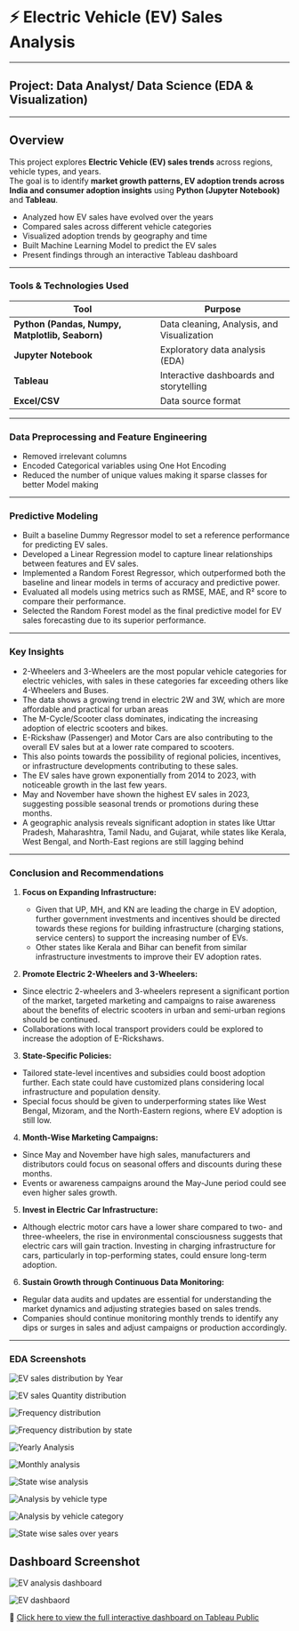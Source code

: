 # ⚡ Electric Vehicle (EV) Sales Analysis 

---

## Project: Data Analyst/ Data Science (EDA & Visualization)

---

##  Overview
This project explores **Electric Vehicle (EV) sales trends** across regions, vehicle types, and years.  
The goal is to identify **market growth patterns, EV adoption trends across India and consumer adoption insights** using **Python (Jupyter Notebook)** and **Tableau**.

- Analyzed how EV sales have evolved over the years  
- Compared sales across different vehicle categories  
- Visualized adoption trends by geography and time
- Built Machine Learning Model to predict the EV sales
- Present findings through an interactive Tableau dashboard
  
---

###  Tools & Technologies Used
| Tool | Purpose |
|------|----------|
| **Python (Pandas, Numpy, Matplotlib, Seaborn)** | Data cleaning, Analysis, and Visualization |
| **Jupyter Notebook** | Exploratory data analysis (EDA) |
| **Tableau** | Interactive dashboards and storytelling |
| **Excel/CSV** | Data source format |

---

### Data Preprocessing and Feature Engineering 
- Removed irrelevant columns
- Encoded Categorical variables using One Hot Encoding
- Reduced the number of unique values making it sparse classes for better Model making

---

### Predictive Modeling
- Built a baseline Dummy Regressor model to set a reference performance for predicting EV sales.
- Developed a Linear Regression model to capture linear relationships between features and EV sales.
- Implemented a Random Forest Regressor, which outperformed both the baseline and linear models in terms of accuracy and predictive power.
- Evaluated all models using metrics such as RMSE, MAE, and R² score to compare their performance.
- Selected the Random Forest model as the final predictive model for EV sales forecasting due to its superior performance.

---

### Key Insights
- 2-Wheelers and 3-Wheelers are the most popular vehicle categories for electric vehicles, with sales in these categories far exceeding others like 4-Wheelers and Buses.
- The data shows a growing trend in electric 2W and 3W, which are more affordable and practical for urban areas
- The M-Cycle/Scooter class dominates, indicating the increasing adoption of electric scooters and bikes.
- E-Rickshaw (Passenger) and Motor Cars are also contributing to the overall EV sales but at a lower rate compared to scooters.
- This also points towards the possibility of regional policies, incentives, or infrastructure developments contributing to these sales.
- The EV sales have grown exponentially from 2014 to 2023, with noticeable growth in the last few years.
- May and November have shown the highest EV sales in 2023, suggesting possible seasonal trends or promotions during these months.
- A geographic analysis reveals significant adoption in states like Uttar Pradesh, Maharashtra, Tamil Nadu, and Gujarat, while states like Kerala, West Bengal, and North-East regions are still lagging behind

---

### Conclusion and Recommendations
1. **Focus on Expanding Infrastructure:**
   - Given that UP, MH, and KN are leading the charge in EV adoption, further government investments and incentives should be directed towards these regions for building infrastructure (charging stations, service centers) to support the increasing number of EVs.
   - Other states like Kerala and Bihar can benefit from similar infrastructure investments to improve their EV adoption rates.
  

2.	**Promote Electric 2-Wheelers and 3-Wheelers:**
   - Since electric 2-wheelers and 3-wheelers represent a significant portion of the market, targeted marketing and campaigns to raise awareness about the benefits of electric scooters in urban and semi-urban regions should be continued.
   - Collaborations with local transport providers could be explored to increase the adoption of E-Rickshaws.


3.	**State-Specific Policies:**
   - 	Tailored state-level incentives and subsidies could boost adoption further. Each state could have customized plans considering local infrastructure and population density.
   -  Special focus should be given to underperforming states like West Bengal, Mizoram, and the North-Eastern regions, where EV adoption is still low.


4.	**Month-Wise Marketing Campaigns:**
   - Since May and November have high sales, manufacturers and distributors could focus on seasonal offers and discounts during these months.
   - Events or awareness campaigns around the May-June period could see even higher sales growth.


5.	**Invest in Electric Car Infrastructure:**
   - Although electric motor cars have a lower share compared to two- and three-wheelers, the rise in environmental consciousness suggests that electric cars will gain traction. Investing in charging infrastructure for cars, particularly in top-performing states, could ensure long-term adoption.


6.	**Sustain Growth through Continuous Data Monitoring:**
   -  Regular data audits and updates are essential for understanding the market dynamics and adjusting strategies based on sales trends.
   -  Companies should continue monitoring monthly trends to identify any dips or surges in sales and adjust campaigns or production accordingly.

---

### EDA Screenshots

![EV sales distribution by Year](https://github.com/Meghnaw26/EV-Sales-Analysis/blob/a273941f7b7e05eb45b3e0299b23fbd68ce4d832/images/Screenshot%202025-10-17%20230038.png)


![EV sales Quantity distribution](https://github.com/Meghnaw26/EV-Sales-Analysis/blob/32e6cf06c662ad2be720411889c761024ac1b22c/images/Screenshot%202025-10-17%20230452.png)


![Frequency distribution](https://github.com/Meghnaw26/EV-Sales-Analysis/blob/32e6cf06c662ad2be720411889c761024ac1b22c/images/Screenshot%202025-10-17%20230349.png)


![Frequency distribution by state](https://github.com/Meghnaw26/EV-Sales-Analysis/blob/32e6cf06c662ad2be720411889c761024ac1b22c/images/Screenshot%202025-10-17%20230538.png)


![Yearly Analysis](https://github.com/Meghnaw26/EV-Sales-Analysis/blob/32e6cf06c662ad2be720411889c761024ac1b22c/images/Screenshot%202025-10-17%20230617.png)


![Monthly analysis](https://github.com/Meghnaw26/EV-Sales-Analysis/blob/32e6cf06c662ad2be720411889c761024ac1b22c/images/Screenshot%202025-10-17%20230703.png)


![State wise analysis](https://github.com/Meghnaw26/EV-Sales-Analysis/blob/32e6cf06c662ad2be720411889c761024ac1b22c/images/Screenshot%202025-10-17%20230741.png)


![Analysis by vehicle type](https://github.com/Meghnaw26/EV-Sales-Analysis/blob/32e6cf06c662ad2be720411889c761024ac1b22c/images/Screenshot%202025-10-17%20230812.png )


![Analysis by vehicle category](https://github.com/Meghnaw26/EV-Sales-Analysis/blob/32e6cf06c662ad2be720411889c761024ac1b22c/images/Screenshot%202025-10-17%20230834.png)


![State wise sales over years](https://github.com/Meghnaw26/EV-Sales-Analysis/blob/32e6cf06c662ad2be720411889c761024ac1b22c/images/Screenshot%202025-10-17%20230933.png)



## **Dashboard Screenshot**

![EV analysis dashboard](https://github.com/Meghnaw26/EV-Sales-Analysis/blob/32e6cf06c662ad2be720411889c761024ac1b22c/images/Screenshot%202025-10-17%20202437.png )


![EV dashbaord](https://github.com/Meghnaw26/EV-Sales-Analysis/blob/32e6cf06c662ad2be720411889c761024ac1b22c/images/Screenshot%202025-10-17%20202619.png)


🔗 [Click here to view the full interactive dashboard on Tableau Public](https://public.tableau.com/shared/TB9YZHH7M?:display_count=n&:origin=viz_share_link)












